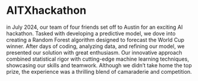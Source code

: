 # AITXhackathon
in July 2024, our team of four friends set off to Austin for an exciting AI hackathon. Tasked with developing a predictive model, we dove into creating a Random Forest algorithm designed to forecast the World Cup winner. After days of coding, analyzing data, and refining our model, we presented our solution with great enthusiasm. Our innovative approach combined statistical rigor with cutting-edge machine learning techniques, showcasing our skills and teamwork. Although we didn’t take home the top prize, the experience was a thrilling blend of camaraderie and competition.
